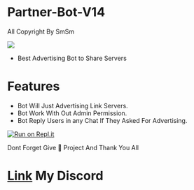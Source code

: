 # Partner-Bot-V14
All Copyright By SmSm

<img src = "https://discord.c99.nl/widget/theme-2/349942964904001546.png"></div>

- Best Advertising Bot to Share Servers



# Features 
- Bot Will Just Advertising Link Servers.
- Bot Work With Out Admin Permission.
- Bot Reply Users in any Chat If They Asked For Advertising.








[![Run on Repl.it](https://replit.com/badge/github/DEVSMSM/Partner-Bot-V14)](https://replit.com/new/github/DEVSMSM/Partner-Bot-V14)


Dont Forget Give 🌟 Project And Thank You All











# [Link](https://discord.gg/7MaVp5HCSh) My Discord 
